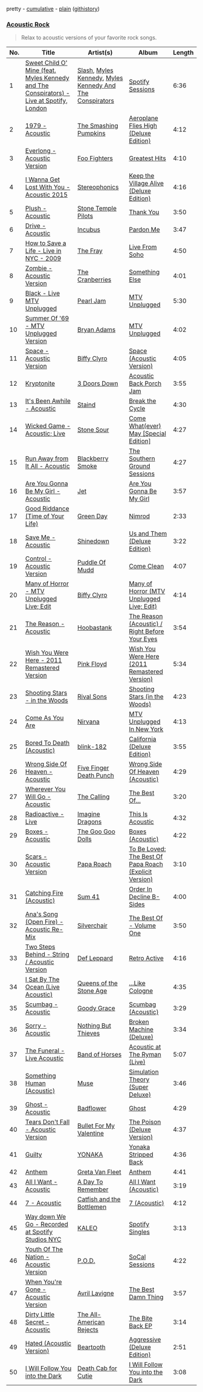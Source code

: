 pretty - [cumulative](/playlists/cumulative/Acoustic%20Rock.md) - [plain](/playlists/plain/37i9dQZF1DX0rCrO4CFRfM) ([githistory](https://github.githistory.xyz/mackorone/spotify-playlist-archive/blob/main/playlists/plain/37i9dQZF1DX0rCrO4CFRfM))

### [Acoustic Rock](https://open.spotify.com/playlist/37i9dQZF1DX0rCrO4CFRfM)

> Relax to acoustic versions of your favorite rock songs.

| No. | Title | Artist(s) | Album | Length |
|---|---|---|---|---|
| 1 | [Sweet Child O' Mine (feat. Myles Kennedy and The Conspirators) - Live at Spotify, London](https://open.spotify.com/track/1BMDaiVYDREQnrQZA7Drpk) | [Slash](https://open.spotify.com/artist/4Cqia9vrAbm7ANXbJGXsTE), [Myles Kennedy](https://open.spotify.com/artist/2YZOQlBE1v44RxPEAVSdVR), [Myles Kennedy And The Conspirators](https://open.spotify.com/artist/1J0FSEQhWSMHcYqaapIjY6) | [Spotify Sessions](https://open.spotify.com/album/4oieM9FgOhdsYIssk1SoM2) | 6:36 |
| 2 | [1979 - Acoustic](https://open.spotify.com/track/1hUD0aBTicbHb5G3p5P79e) | [The Smashing Pumpkins](https://open.spotify.com/artist/40Yq4vzPs9VNUrIBG5Jr2i) | [Aeroplane Flies High (Deluxe Edition)](https://open.spotify.com/album/5y5Qnze6BJUbON6FxndO9c) | 4:12 |
| 3 | [Everlong - Acoustic Version](https://open.spotify.com/track/3QmesrvdbPjwf7i40nht1D) | [Foo Fighters](https://open.spotify.com/artist/7jy3rLJdDQY21OgRLCZ9sD) | [Greatest Hits](https://open.spotify.com/album/1zCNrbPpz5OLSr6mSpPdKm) | 4:10 |
| 4 | [I Wanna Get Lost With You - Acoustic 2015](https://open.spotify.com/track/4rhGVkQaa29ZtWy4M9cbRw) | [Stereophonics](https://open.spotify.com/artist/21UJ7PRWb3Etgsu99f8yo8) | [Keep the Village Alive (Deluxe Edition)](https://open.spotify.com/album/5S7SW1LDkaCz3zCJI3Cbhn) | 4:16 |
| 5 | [Plush - Acoustic](https://open.spotify.com/track/3ftHrCjsTUPLgI48m67byk) | [Stone Temple Pilots](https://open.spotify.com/artist/2UazAtjfzqBF0Nho2awK4z) | [Thank You](https://open.spotify.com/album/1fyLNx6wxgDA59wFInnyup) | 3:50 |
| 6 | [Drive - Acoustic](https://open.spotify.com/track/2Yzw1oQwuCJDglARieFOEY) | [Incubus](https://open.spotify.com/artist/3YcBF2ttyueytpXtEzn1Za) | [Pardon Me](https://open.spotify.com/album/0ki1gVexSfmfMxVYWMTB3A) | 3:47 |
| 7 | [How to Save a Life - Live in NYC - 2009](https://open.spotify.com/track/3OPVsn0Dk3s8vWhXxnK35p) | [The Fray](https://open.spotify.com/artist/0zOcE3mg9nS6l3yxt1Y0bK) | [Live From Soho](https://open.spotify.com/album/0abkVfZF9JpWbHA1Cm2Jgq) | 4:50 |
| 8 | [Zombie - Acoustic Version](https://open.spotify.com/track/1qylvO4iCIZZcqc4TqSjTZ) | [The Cranberries](https://open.spotify.com/artist/7t0rwkOPGlDPEhaOcVtOt9) | [Something Else](https://open.spotify.com/album/0iBRl2CMi7gbt17WfdVI2r) | 4:01 |
| 9 | [Black - Live MTV Unplugged](https://open.spotify.com/track/3xIaUb1WsnrqbJo6CsJMLO) | [Pearl Jam](https://open.spotify.com/artist/1w5Kfo2jwwIPruYS2UWh56) | [MTV Unplugged](https://open.spotify.com/album/1ghzhhlGuTLCD790oXWJwX) | 5:30 |
| 10 | [Summer Of '69 - MTV Unplugged Version](https://open.spotify.com/track/1EKfyIWznKN5EeK2i6IV3n) | [Bryan Adams](https://open.spotify.com/artist/3Z02hBLubJxuFJfhacLSDc) | [MTV Unplugged](https://open.spotify.com/album/17ixV4uTZRqattFeU4h8th) | 4:02 |
| 11 | [Space - Acoustic Version](https://open.spotify.com/track/2QcsmywCAqaaBtPibf3QRb) | [Biffy Clyro](https://open.spotify.com/artist/1km0R7wy712AzLkA1WjKET) | [Space (Acoustic Version)](https://open.spotify.com/album/4pJRwy4zFSevnxOcYPTXxV) | 4:05 |
| 12 | [Kryptonite](https://open.spotify.com/track/4h2wAqBUu9jaTAdrLttSRh) | [3 Doors Down](https://open.spotify.com/artist/2RTUTCvo6onsAnheUk3aL9) | [Acoustic Back Porch Jam](https://open.spotify.com/album/7tIJ7aISjPuAcMLV7L4zGE) | 3:55 |
| 13 | [It's Been Awhile - Acoustic](https://open.spotify.com/track/3QcDpzfdr3wSmap8SA14DJ) | [Staind](https://open.spotify.com/artist/5KDIH2gF0VpelTqyQS7udb) | [Break the Cycle](https://open.spotify.com/album/0HogGfosAvj4tF3GTv2KIE) | 4:30 |
| 14 | [Wicked Game - Acoustic; Live](https://open.spotify.com/track/6UFhNbE4sLRUoM52kC4Xl4) | [Stone Sour](https://open.spotify.com/artist/49qiE8dj4JuNdpYGRPdKbF) | [Come What(ever) May [Special Edition]](https://open.spotify.com/album/5eHk89PNorMd7e4wyxYiUV) | 4:27 |
| 15 | [Run Away from It All - Acoustic](https://open.spotify.com/track/3bAzV8yxS2AcfSYk8NTzKJ) | [Blackberry Smoke](https://open.spotify.com/artist/5P1oS9DUTPEqcrmXDmX4p8) | [The Southern Ground Sessions](https://open.spotify.com/album/0Nubt1CyorptJLXrGibnnZ) | 4:27 |
| 16 | [Are You Gonna Be My Girl - Acoustic](https://open.spotify.com/track/3tRMcxAVPS0YK00YcSc737) | [Jet](https://open.spotify.com/artist/5ypxebeHEIXjMtJb17uJlI) | [Are You Gonna Be My Girl](https://open.spotify.com/album/36oEYuAEYbiyFLuFuybtsa) | 3:57 |
| 17 | [Good Riddance (Time of Your Life)](https://open.spotify.com/track/6ORqU0bHbVCRjXm9AjyHyZ) | [Green Day](https://open.spotify.com/artist/7oPftvlwr6VrsViSDV7fJY) | [Nimrod](https://open.spotify.com/album/3x2uer6Xh0d5rF8toWpRDA) | 2:33 |
| 18 | [Save Me - Acoustic](https://open.spotify.com/track/0mqBx2unSAs6w8qHWDHdC7) | [Shinedown](https://open.spotify.com/artist/70BYFdaZbEKbeauJ670ysI) | [Us and Them (Deluxe Edition)](https://open.spotify.com/album/311sQUy4H8IFHsY9j8kx5q) | 3:22 |
| 19 | [Control - Acoustic Version](https://open.spotify.com/track/325aNb4eh8HesYlrJmLSMX) | [Puddle Of Mudd](https://open.spotify.com/artist/3dXaa6jwM7B52GZpaJEIr5) | [Come Clean](https://open.spotify.com/album/4oWz3E9jTrBe9sVkiX2sJ5) | 4:07 |
| 20 | [Many of Horror - MTV Unplugged Live; Edit](https://open.spotify.com/track/1DNP8yFg3tMYmX6Afm1Lud) | [Biffy Clyro](https://open.spotify.com/artist/1km0R7wy712AzLkA1WjKET) | [Many of Horror (MTV Unplugged Live; Edit)](https://open.spotify.com/album/0XFIPAAY4ECJbLrWe9jBzu) | 4:14 |
| 21 | [The Reason - Acoustic](https://open.spotify.com/track/1CobuGL6ysSrfCE2tWcfFU) | [Hoobastank](https://open.spotify.com/artist/2MqhkhX4npxDZ62ObR5ELO) | [The Reason (Acoustic) / Right Before Your Eyes](https://open.spotify.com/album/1wPX89HNEWb6FIWcQDlV36) | 3:54 |
| 22 | [Wish You Were Here - 2011 Remastered Version](https://open.spotify.com/track/5MVrZa7cDtnAoMvCgRAMqb) | [Pink Floyd](https://open.spotify.com/artist/0k17h0D3J5VfsdmQ1iZtE9) | [Wish You Were Here (2011 Remastered Version)](https://open.spotify.com/album/6qNJATpLgC004oSMhU3tC8) | 5:34 |
| 23 | [Shooting Stars - in the Woods](https://open.spotify.com/track/69mwPY097BcpVDYHOFIAT7) | [Rival Sons](https://open.spotify.com/artist/356c8AN5YWKvz86B4Sb1yf) | [Shooting Stars (in the Woods)](https://open.spotify.com/album/3PDSx1HCnP3I2byYCTjrG1) | 4:23 |
| 24 | [Come As You Are](https://open.spotify.com/track/4yzgjSHWy5E8fKflgwaKQh) | [Nirvana](https://open.spotify.com/artist/6olE6TJLqED3rqDCT0FyPh) | [MTV Unplugged In New York](https://open.spotify.com/album/5pbjLidJuoty9QUOy6X682) | 4:13 |
| 25 | [Bored To Death (Acoustic)](https://open.spotify.com/track/2hQRxgtDliE6eD7NmEfpuD) | [blink-182](https://open.spotify.com/artist/6FBDaR13swtiWwGhX1WQsP) | [California (Deluxe Edition)](https://open.spotify.com/album/0jLf8ecN5HjstQqPAjJlsS) | 3:55 |
| 26 | [Wrong Side Of Heaven - Acoustic](https://open.spotify.com/track/2pDUQD1PCN7nYNay2G22Qy) | [Five Finger Death Punch](https://open.spotify.com/artist/5t28BP42x2axFnqOOMg3CM) | [Wrong Side Of Heaven (Acoustic)](https://open.spotify.com/album/2p7EHDph1VrRTfgF9YpzCQ) | 4:29 |
| 27 | [Wherever You Will Go - Acoustic](https://open.spotify.com/track/5Tybis9p4M4TX2gJM8iqgh) | [The Calling](https://open.spotify.com/artist/5aMmmNxw4vgpc5XC6hK0zp) | [The Best Of...](https://open.spotify.com/album/0eumbPpzy0UGChIwnCpLpl) | 3:20 |
| 28 | [Radioactive - Live](https://open.spotify.com/track/2YTdPCFxGx0t8Sw26dUKac) | [Imagine Dragons](https://open.spotify.com/artist/53XhwfbYqKCa1cC15pYq2q) | [This Is Acoustic](https://open.spotify.com/album/6ivT2ATQqnTzLaUQM3Zjnv) | 4:32 |
| 29 | [Boxes - Acoustic](https://open.spotify.com/track/09gtDKL49tnLXMwN68D7JO) | [The Goo Goo Dolls](https://open.spotify.com/artist/2sil8z5kiy4r76CRTXxBCA) | [Boxes (Acoustic)](https://open.spotify.com/album/7z93UaPhXkm2bMjoWltATK) | 4:22 |
| 30 | [Scars - Acoustic Version](https://open.spotify.com/track/1yroKBwU3gJEeGq1qnxYJO) | [Papa Roach](https://open.spotify.com/artist/4RddZ3iHvSpGV4dvATac9X) | [To Be Loved: The Best Of Papa Roach (Explicit Version)](https://open.spotify.com/album/03n4EmWNweUARTWYtmlPqt) | 3:10 |
| 31 | [Catching Fire (Acoustic)](https://open.spotify.com/track/5ULYE2LqN7zp0uCNWG1CHA) | [Sum 41](https://open.spotify.com/artist/0qT79UgT5tY4yudH9VfsdT) | [Order In Decline B-Sides](https://open.spotify.com/album/0Yo21ZkARyJ5vmGzDMrAko) | 4:00 |
| 32 | [Ana's Song (Open Fire) - Acoustic Re-Mix](https://open.spotify.com/track/4FM8TeKWsro8yjzbpDwocN) | [Silverchair](https://open.spotify.com/artist/4iudEcmuPlYNdbP3e1bdn1) | [The Best Of - Volume One](https://open.spotify.com/album/5MgR5qQCxsusIOui4S2io5) | 3:50 |
| 33 | [Two Steps Behind - String / Acoustic Version](https://open.spotify.com/track/0hJnqEmo8DeMmRhh6mwAof) | [Def Leppard](https://open.spotify.com/artist/6H1RjVyNruCmrBEWRbD0VZ) | [Retro Active](https://open.spotify.com/album/51JMDhly9GKYXgFrOekyIR) | 4:16 |
| 34 | [I Sat By The Ocean (Live Acoustic)](https://open.spotify.com/track/2un2p1mSIu4Tvt8pSuO9kw) | [Queens of the Stone Age](https://open.spotify.com/artist/4pejUc4iciQfgdX6OKulQn) | [...Like Cologne](https://open.spotify.com/album/4JYG2AVtZGSVKREL8REdzu) | 4:35 |
| 35 | [Scumbag - Acoustic](https://open.spotify.com/track/37Eb16TFeVB2dxkoEnzW4W) | [Goody Grace](https://open.spotify.com/artist/1iH2Yx2Ea0kZ0zKI3Nlk30) | [Scumbag (Acoustic)](https://open.spotify.com/album/3bauwJBwUAGFxVCoajMIKv) | 3:29 |
| 36 | [Sorry - Acoustic](https://open.spotify.com/track/0Akytll1e5KvwNKvhqIZFn) | [Nothing But Thieves](https://open.spotify.com/artist/1kDGbuxWknIKx4FlgWxiSp) | [Broken Machine (Deluxe)](https://open.spotify.com/album/0r7wrRVD77lNrD9t2QgZrq) | 3:34 |
| 37 | [The Funeral - Live Acoustic](https://open.spotify.com/track/1jKvrkkZxtQ7ZDiXdITOis) | [Band of Horses](https://open.spotify.com/artist/0OdUWJ0sBjDrqHygGUXeCF) | [Acoustic at The Ryman (Live)](https://open.spotify.com/album/6N3W6VPGBBxZcYajhZB75a) | 5:07 |
| 38 | [Something Human (Acoustic)](https://open.spotify.com/track/1D2ISRyHAs9QBHIWVQIbgM) | [Muse](https://open.spotify.com/artist/12Chz98pHFMPJEknJQMWvI) | [Simulation Theory (Super Deluxe)](https://open.spotify.com/album/5OZgDtx180ZZPMpm36J2zC) | 3:46 |
| 39 | [Ghost - Acoustic](https://open.spotify.com/track/23SVad8eDBAtoCFgF8vOFl) | [Badflower](https://open.spotify.com/artist/3T55D3LMiygE9eSKFpiAye) | [Ghost](https://open.spotify.com/album/2fOrhbh7CVDA44Hld9WIfX) | 4:29 |
| 40 | [Tears Don't Fall - Acoustic Version](https://open.spotify.com/track/5fG83KM7CgRmjcKwmBNx2p) | [Bullet For My Valentine](https://open.spotify.com/artist/7iWiAD5LLKyiox2grgfmUT) | [The Poison (Deluxe Version)](https://open.spotify.com/album/4uNzDULQ9RAy0nxGaPbCDn) | 4:37 |
| 41 | [Guilty](https://open.spotify.com/track/35No5bL3i5Hcc0UpOr6MSc) | [YONAKA](https://open.spotify.com/artist/3Wcyta3gkOdQ4TfY0WyZpu) | [Yonaka Stripped Back](https://open.spotify.com/album/235WSzEtSoaINo0N2QMUb7) | 4:36 |
| 42 | [Anthem](https://open.spotify.com/track/54dtOFYgkjNcYBdywUl4BQ) | [Greta Van Fleet](https://open.spotify.com/artist/4NpFxQe2UvRCAjto3JqlSl) | [Anthem](https://open.spotify.com/album/49wWKooiiwz4Kh5PNlE5oo) | 4:41 |
| 43 | [All I Want - Acoustic](https://open.spotify.com/track/2BEZkzfIWNFSNjZMAKhyAR) | [A Day To Remember](https://open.spotify.com/artist/4NiJW4q9ichVqL1aUsgGAN) | [All I Want (Acoustic)](https://open.spotify.com/album/2ZZhHEsfI4EZ1nSm7LA5Fm) | 3:19 |
| 44 | [7 - Acoustic](https://open.spotify.com/track/0ZObDSV7QWyu0Zdinf61Mq) | [Catfish and the Bottlemen](https://open.spotify.com/artist/2xaAOVImG2O6lURwqperlD) | [7 (Acoustic)](https://open.spotify.com/album/3918b6TP7PXvhRrJj0SevW) | 4:12 |
| 45 | [Way down We Go - Recorded at Spotify Studios NYC](https://open.spotify.com/track/3inSmIa388icRdpDi5ecJd) | [KALEO](https://open.spotify.com/artist/7jdFEYD2LTYjfwxOdlVjmc) | [Spotify Singles](https://open.spotify.com/album/0ePAbfGZqHBfhlQfX8ioGz) | 3:13 |
| 46 | [Youth Of The Nation - Acoustic Version](https://open.spotify.com/track/4gkzgIySsIKS4FAlF724Bm) | [P.O.D.](https://open.spotify.com/artist/6KO6G41BBLTDNYOLefWTMU) | [SoCal Sessions](https://open.spotify.com/album/6ZLA8OYBtkOXuY7IBXYWDo) | 4:22 |
| 47 | [When You're Gone - Acoustic Version](https://open.spotify.com/track/2fYq0QnkfHuNSlZqc8qgv7) | [Avril Lavigne](https://open.spotify.com/artist/0p4nmQO2msCgU4IF37Wi3j) | [The Best Damn Thing](https://open.spotify.com/album/25fgjE5rdkaAcj2ZLbcEk8) | 3:57 |
| 48 | [Dirty Little Secret - Acoustic](https://open.spotify.com/track/1FTplvsC8qcmpbgMGIX1uI) | [The All-American Rejects](https://open.spotify.com/artist/3vAaWhdBR38Q02ohXqaNHT) | [The Bite Back EP](https://open.spotify.com/album/5bBgpUwQjuzYYOdfuVHxg8) | 3:14 |
| 49 | [Hated (Acoustic Version)](https://open.spotify.com/track/0PHrdruYGBzeOZH43A9QG8) | [Beartooth](https://open.spotify.com/artist/6vwjIs0tbIiseJMR3pqwiL) | [Aggressive (Deluxe Edition)](https://open.spotify.com/album/6NNxeJZ1h3J2wIzolVNlx1) | 2:51 |
| 50 | [I Will Follow You into the Dark](https://open.spotify.com/track/60D6xokLERFpsLMW6RwIKy) | [Death Cab for Cutie](https://open.spotify.com/artist/0YrtvWJMgSdVrk3SfNjTbx) | [I Will Follow You into the Dark](https://open.spotify.com/album/51YRSuzr45Jue0ycibDLwa) | 3:08 |